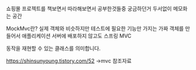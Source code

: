 쇼핑몰 프로젝트를 책보면서 따라해보면서 공부한것들중 궁금하던거 두서없이 메모화는 공간

 MockMvc란?
실제 객체와 비슷하지만 테스트에 필요한 기능만 가지는 가짜 객체를 만들어서 애플리케이션 서버에 배포하지 않고도 스프링 MVC 

동작을 재현할 수 있는 클래스를 의미합니다.

https://shinsunyoung.tistory.com/52 ->mvc 참조자료
